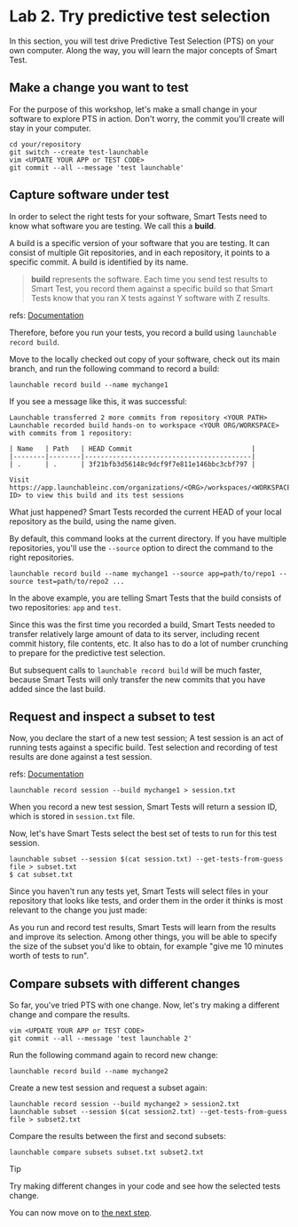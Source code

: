 # Lab 2. Try predictive test selection

In this section, you will test drive Predictive Test Selection (PTS) on your own computer.
Along the way, you will learn the major concepts of Smart Test.

## Make a change you want to test
For the purpose of this workshop, let's make a small change in your software to explore PTS in action.
Don't worry, the commit you'll create will stay in your computer.

```
cd your/repository
git switch --create test-launchable
vim <UPDATE YOUR APP or TEST CODE>
git commit --all --message 'test launchable'
```


## Capture software under test

In order to select the right tests for your software, Smart Tests need to know what software you are testing. We call this a **build**.

A build is a specific version of your software that you are testing. It can consist of multiple Git repositories, and in each repository, it points to a specific commit. A build is identified by its name.

> **build** represents the software. Each time you send test results to Smart Test, you record them against a specific build so that Smart Tests know that you ran X tests against Y software with Z results.

refs: [Documentation](https://www.launchableinc.com/docs/concepts/build/)

Therefore, before you run your tests, you record a build using `launchable record build`.

Move to the locally checked out copy of your software, check out its main branch,
and run the following command to record a build:
```
launchable record build --name mychange1
```
If you see a message like this, it was successful:

```
Launchable transferred 2 more commits from repository <YOUR PATH>
Launchable recorded build hands-on to workspace <YOUR ORG/WORKSPACE> with commits from 1 repository:

| Name   | Path   | HEAD Commit                              |
|--------|--------|------------------------------------------|
| .      | .      | 3f21bfb3d56148c9dcf9f7e811e146bbc3cbf797 |

Visit https://app.launchableinc.com/organizations/<ORG>/workspaces/<WORKSPACE>/data/builds/<BUILD ID> to view this build and its test sessions
```

What just happened? Smart Tests recorded the current HEAD of your local repository as the build,
using the name given.

By default, this command looks at the current directory.
If you have multiple repositories, you'll use the `--source` option to direct the command to the right repositories.

```
launchable record build --name mychange1 --source app=path/to/repo1 --source test=path/to/repo2 ...
```

In the above example, you are telling Smart Tests that the build consists of two repositories: `app` and `test`.



Since this was the first time you recorded a build, Smart Tests needed to transfer relatively
large amount of data to its server, including recent commit history, file contents, etc. It
also has to do a lot of number crunching to prepare for the predictive test selection.

But subsequent calls to `launchable record build` will be much faster, because Smart Tests will only transfer the new commits that you have added since the last build.

## Request and inspect a subset to test
Now, you declare the start of a new test session; A test session is an act of running tests against a specific build. Test selection and recording of test results are done against a test session.

 refs: [Documentation](https://www.launchableinc.com/docs/concepts/test-session/)

 ```
 launchable record session --build mychange1 > session.txt
 ```

When you record a new test session, Smart Tests will return a session ID, which is stored in `session.txt` file.

Now, let's have Smart Tests select the best set of tests to run for this test session.

 ```
 launchable subset --session $(cat session.txt) --get-tests-from-guess file > subset.txt
 $ cat subset.txt
```

Since you haven't run any tests yet, Smart Tests will select files in your repository
that looks like tests, and order them in the order it thinks is most relevant to
the change you just made:

As you run and record test results, Smart Tests will learn from the results and improve its selection.
Among other things, you will be able to specify the size of the subset you'd like to obtain, for example
"give me 10 minutes worth of tests to run".

## Compare subsets with different changes

So far, you've tried PTS with one change. Now, let's try making a different change and compare the results.

```
vim <UPDATE YOUR APP or TEST CODE>
git commit --all --message 'test launchable 2'
```

Run the following command again to record new change:

```
launchable record build --name mychange2
```

Create a new test session and request a subset again:

```
launchable record session --build mychange2 > session2.txt
launchable subset --session $(cat session2.txt) --get-tests-from-guess file > subset2.txt
```

Compare the results between the first and second subsets:

```
launchable compare subsets subset.txt subset2.txt
```

> [!TIP]
> Try making different changes in your code and see how the selected tests change.

You can now move on to [the next step](HANDSON3.md).